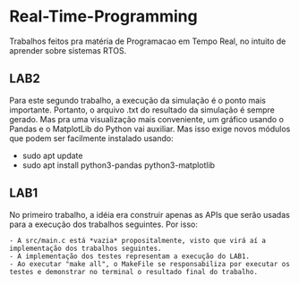 # Real-Time-Programming

Trabalhos feitos pra matéria de Programacao em Tempo Real, no intuito de aprender sobre sistemas RTOS.

## LAB2
Para este segundo trabalho, a execução da simulação é o ponto mais importante. Portanto, o arquivo .txt do resultado da simulação é sempre gerado. Mas pra uma visualização mais conveniente, um gráfico usando o Pandas e o MatplotLib do Python vai auxiliar. Mas isso exige novos módulos que podem ser facilmente instalado usando:

- sudo apt update
- sudo apt install python3-pandas python3-matplotlib

## LAB1

No primeiro trabalho, a idéia era construir apenas as APIs que serão usadas para a execução dos trabalhos seguintes. Por isso:
    
    - A src/main.c está *vazia* propositalmente, visto que virá aí a implementação dos trabalhos seguintes.
    - A implementação dos testes representam a execução do LAB1.
    - Ao executar "make all", o MakeFile se responsabiliza por executar os testes e demonstrar no terminal o resultado final do trabalho. 
